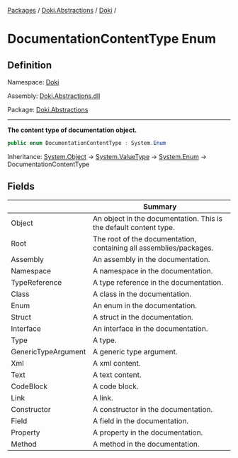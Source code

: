 [Packages](../../README.md) / [Doki.Abstractions](../README.md) / [Doki](README.md) / 

# DocumentationContentType Enum

## Definition

Namespace: [Doki](README.md)

Assembly: [Doki.Abstractions.dll](../README.md)

Package: [Doki.Abstractions](https://www.nuget.org/packages/Doki.Abstractions)

---

**The content type of documentation object.**

```csharp
public enum DocumentationContentType : System.Enum
```

Inheritance: [System.Object](https://learn.microsoft.com/en-us/dotnet/api/System.Object) → [System.ValueType](https://learn.microsoft.com/en-us/dotnet/api/System.ValueType) → [System.Enum](https://learn.microsoft.com/en-us/dotnet/api/System.Enum) → DocumentationContentType

## Fields

|   |Summary|
|---|---|
|Object| An object in the documentation. This is the default content type.|
|Root| The root of the documentation, containing all assemblies/packages.|
|Assembly| An assembly in the documentation.|
|Namespace| A namespace in the documentation.|
|TypeReference| A type reference in the documentation.|
|Class| A class in the documentation.|
|Enum| An enum in the documentation.|
|Struct| A struct in the documentation.|
|Interface| An interface in the documentation.|
|Type| A type.|
|GenericTypeArgument| A generic type argument.|
|Xml| A xml content.|
|Text| A text content.|
|CodeBlock| A code block.|
|Link| A link.|
|Constructor| A constructor in the documentation.|
|Field| A field in the documentation.|
|Property| A property in the documentation.|
|Method| A method in the documentation.|



